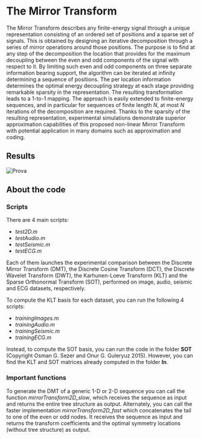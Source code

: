 # The Mirror Transform

The Mirror Transform describes any finite-energy signal through a unique representation consisting of an ordered set of positions and a sparse set of signals. This is obtained by designing an iterative decomposition through a series of mirror operations around those positions. The purpose is to find at any step of the decomposition the location that provides for the maximum decoupling between the even and odd components of the signal with respect to it. By limiting such even and odd components on three separate information bearing support, the algorithm can be iterated at infinity determining a sequence of positions. The per location information determines the optimal energy decoupling strategy at each stage providing remarkable sparsity in the representation. The resulting transformation leads to a 1-to-1 mapping. The approach is easily extended to finite-energy sequences, and in particular for sequences of finite length *N*, at most *N* iterations of the decomposition are required. Thanks to the sparsity of the resulting representation, experimental simulations demonstrate superior approximation capabilities of this proposed non-linear Mirror Transform with potential application in many domains such as approximation and coding.

## Results

![Prova](https://raw.githubusercontent.com/AlessandroGnutti/DiscreteMirrorTransform/tree/main/Results/Immagine.png)

## About the code

### Scripts

There are 4 main scripts:

- *test2D.m*
- *testAudio.m*
- *testSeismic.m*
- *testECG.m*

Each of them launches the experimental comparison between the Discrete Mirror Transform (DMT), the Discrete Cosine Transform (DCT), the Discrete Wavelet Transform (DWT), the Karhunen-Loeve Transform (KLT) and the Sparse Orthonormal Transform (SOT), performed on image, audio, seismic and ECG datasets, respectively.

To compute the KLT basis for each dataset, you can run the following 4 scripts:

- *trainingImages.m*
- *trainingAudio.m*
- *trainingSeismic.m*
- *trainingECG.m*

Instead, to compute the SOT basis, you can run the code in the folder **SOT** (Copyright Osman G. Sezer and Onur G. Guleryuz 2015). However, you can find the KLT and SOT matrices already computed in the folder **In**.

### Important functions

To generate the DMT of a generic 1-D or 2-D sequence you can call the function *mirrorTransform2D_slow*, which receives the sequence as input and returns the entire tree structure as output. Alternately, you can call the faster implementation *mirrorTransform2D_fast* which concatenates the tail to one of the even or odd nodes. It receives the sequence as input and returns the transform coefficients and the optimal symmetry locations (without tree structure) as output.
